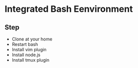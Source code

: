 # Integrated Bash Eenvironment

## Step

- Clone at your home
- Restart bash
- Install vim plugin
- Install node.js
- Install tmux plugin
